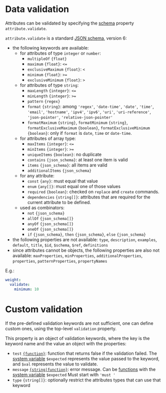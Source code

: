 # Data validation

Attributes can be validated by specifying the [schema](schema.md) property
`attribute.validate`.

`attribute.validate` is a standard [JSON schema](http://json-schema.org/),
version 6:
  - the following keywords are available:
    - for attributes of type `integer` or `number`:
      - `multipleOf` `{float}`
      - `maximum` `{float}`: `<=`
      - `exclusiveMaximum` `{float}`: `<`
      - `minimum` `{float}`: `>=`
      - `exclusiveMinimum` `{float}`: `>`
    - for attributes of type `string`:
      - `maxLength` `{integer}`: `<=`
      - `minLength` `{integer}`: `>=`
      - `pattern` `{regex}`
      - `format` `{string}`: among `'regex'`, `'date-time'`, `'date'`,
        `'time'`, `'email'`, `'hostname'`, `'ipv4'`, `'ipv6'`, `'uri'`,
        `'uri-reference'`, `'json-pointer'`, `'relative-json-pointer'`
      - `formatMaximum` `{string}`, `formatMinimum` `{string}`,
        `formatExclusiveMaximum` `{boolean}`,
        `formatExclusiveMinimum` `{boolean}`: only if `format` is `date`, `time`
        or `date-time`.
    - for attributes of array type:
      - `maxItems` `{integer}`: `<=`
      - `minItems` `{integer}`: `>=`
      - `uniqueItems` `{boolean}`: no duplicate
      - `contains` `{json_schema}`: at least one item is valid
      - `items` `{json_schema}`: all items are valid
      - `additionalItems` `{json_schema}`
    - for any attribute:
      - `const` `{any}`: must equal that value
      - `enum` `{any[]}`: must equal one of those values
      - `required` `{boolean}`: checked on `replace` and `create` commands.
      - `dependencies` `{string[]}`: attributes that are required
        for the current attribute to be defined.
    - used as combinators:
      - `not` `{json_schema}`
      - `allOf` `{json_schema[]}`
      - `anyOf` `{json_schema[]}`
      - `oneOf` `{json_schema[]}`
      - `if` `{json_schema}`, `then` `{json_schema}`, `else` `{json_schema}`
  - the following properties are not available: `type`, `description`,
    `examples`, `default`, `title`, `$id`, `$schema`, `$ref`, `definitions`
  - since attributes cannot be objects, the following properties are also
    not available: `maxProperties`, `minProperties`, `additionalProperties`,
    `properties`, `patternProperties`, `propertyNames`

E.g.:

```yml
weight:
  validate:
    minimum: 10
```

# Custom validation

If the pre-defined validation keywords are not sufficient, one can define
custom ones, using the top-level `validation` property.

This property is an object of validation keywords, where the key is the
keyword name and the value an object with the properties:
  - `test` [`{function}`](functions.md): function that returns false
    if the validation failed.
    The [system variable](functions.md#schema-functions-variables)
    `$expected` represents the value passed to the keyword,
    and `$val` represents the value to validate.
  - `message` [`{string|function}`](functions.md): error message.
    Can be [functions](functions.md) with the
    [system variable](functions.md#schema-functions-variables) `$expected`
    Must start with `'must '`
  - `type` `{string[]}`: optionally restrict the attributes types that can
    use that keyword
